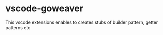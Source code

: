 # vscode-goweaver
This vscode extensions enables to creates stubs of builder pattern, getter patterns etc
